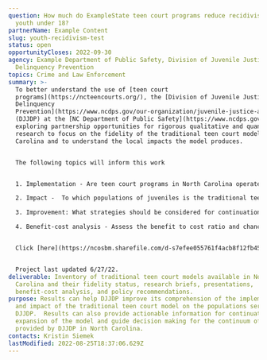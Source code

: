 ```yaml
---
question: How much do ExampleState teen court programs reduce recidivism among
  youth under 18?
partnerName: Example Content
slug: youth-recidivism-test
status: open
opportunityCloses: 2022-09-30
agency: Example Department of Public Safety, Division of Juvenile Justice and
  Delinquency Prevention
topics: Crime and Law Enforcement
summary: >-
  To better understand the use of [teen court
  programs](https://ncteencourts.org/), the [Division of Juvenile Justice and
  Delinquency
  Prevention](https://www.ncdps.gov/our-organization/juvenile-justice-and-delinquency-prevention)
  (DJJDP) at the [NC Department of Public Safety](https://www.ncdps.gov/) is
  exploring partnership opportunities for rigorous qualitative and quantitative
  research to focus on the fidelity of the traditional teen court model in North
  Carolina and to understand the local impacts the model produces.


  The following topics will inform this work


  1. Implementation - Are teen court programs in North Carolina operated with fidelity to the [traditional teen court model?](http://www.wsipp.wa.gov/BenefitCost/Program/970)

  2. Impact -  To which populations of juveniles is the traditional teen court model most effective for in North Carolina? For example: Older versus younger, first-time referrals versus repeat referrals, legal status, etc.  

  3. Improvement: What strategies should be considered for continuation, expansion, and targeting of teen court programs? 

  4. Benefit-cost analysis - Assess the benefit to cost ratio and chance benefits will exceed costs akin to analysis available for [NC traditional Teen Court](https://www.wsipp.wa.gov/BenefitCost/Program/970) and hybrid models. The NC Department of Public Safety, Division of Juvenile Justice and Delinquency Prevention (DJJDP) and the NC Office of Strategic Partnerships (OSP) hosted a research partnership meeting on Monday, June 6 to discuss this project. 


  Click [here](https://ncosbm.sharefile.com/d-s7efee055761f4acb8f12fb4556c486a6) for the meeting recording and [here](https://ncosbm.sharefile.com/d-s19e8936c93454ac4b1002f2660e0a8eb) for DPS’s presentation. 


  Project last updated 6/27/22.
deliverable: Inventory of traditional teen court models available in North
  Carolina and their fidelity status, research briefs, presentations,
  benefit-cost analysis, and policy recommendations.
purpose: Results can help DJJDP improve its comprehension of the implementation
  and impact of the traditional teen court model on the populations served by
  DJJDP.  Results can also provide actionable information for continuation and
  expansion of the model and guide decision making for the continuum of services
  provided by DJJDP in North Carolina.
contacts: Kristin Siemek
lastModified: 2022-08-25T18:37:06.629Z
---
```

